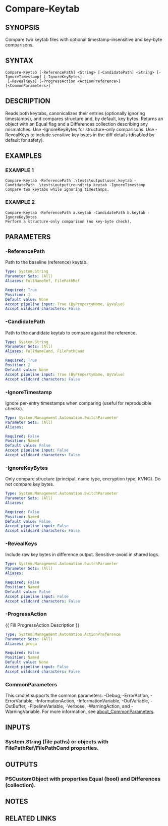 ﻿---
external help file: STKeytab-help.xml
Module Name: Stkeytab
online version:
schema: 2.0.0
---

# Compare-Keytab

## SYNOPSIS
Compare two keytab files with optional timestamp-insensitive and key-byte comparisons.

## SYNTAX

```
Compare-Keytab [-ReferencePath] <String> [-CandidatePath] <String> [-IgnoreTimestamp] [-IgnoreKeyBytes]
 [-RevealKeys] [-ProgressAction <ActionPreference>] [<CommonParameters>]
```

## DESCRIPTION
Reads both keytabs, canonicalizes their entries (optionally ignoring timestamps),
and compares structure and, by default, key bytes.
Returns an object with an
Equal flag and a Differences collection describing any mismatches.
Use -IgnoreKeyBytes
for structure-only comparisons.
Use -RevealKeys to include sensitive key bytes in the
diff details (disabled by default for safety).

## EXAMPLES

### EXAMPLE 1
```
Compare-Keytab -ReferencePath .\tests\output\user.keytab -CandidatePath .\tests\output\roundtrip.keytab -IgnoreTimestamp
Compare two keytabs while ignoring timestamps.
```

### EXAMPLE 2
```
Compare-Keytab -ReferencePath a.keytab -CandidatePath b.keytab -IgnoreKeyBytes
Perform a structure-only comparison (no key-byte check).
```

## PARAMETERS

### -ReferencePath
Path to the baseline (reference) keytab.

```yaml
Type: System.String
Parameter Sets: (All)
Aliases: FullNameRef, FilePathRef

Required: True
Position: 1
Default value: None
Accept pipeline input: True (ByPropertyName, ByValue)
Accept wildcard characters: False
```

### -CandidatePath
Path to the candidate keytab to compare against the reference.

```yaml
Type: System.String
Parameter Sets: (All)
Aliases: FullNameCand, FilePathCand

Required: True
Position: 2
Default value: None
Accept pipeline input: True (ByPropertyName, ByValue)
Accept wildcard characters: False
```

### -IgnoreTimestamp
Ignore per-entry timestamps when comparing (useful for reproducible checks).

```yaml
Type: System.Management.Automation.SwitchParameter
Parameter Sets: (All)
Aliases:

Required: False
Position: Named
Default value: False
Accept pipeline input: False
Accept wildcard characters: False
```

### -IgnoreKeyBytes
Only compare structure (principal, name type, encryption type, KVNO).
Do not compare key bytes.

```yaml
Type: System.Management.Automation.SwitchParameter
Parameter Sets: (All)
Aliases:

Required: False
Position: Named
Default value: False
Accept pipeline input: False
Accept wildcard characters: False
```

### -RevealKeys
Include raw key bytes in difference output.
Sensitive-avoid in shared logs.

```yaml
Type: System.Management.Automation.SwitchParameter
Parameter Sets: (All)
Aliases:

Required: False
Position: Named
Default value: False
Accept pipeline input: False
Accept wildcard characters: False
```

### -ProgressAction
{{ Fill ProgressAction Description }}

```yaml
Type: System.Management.Automation.ActionPreference
Parameter Sets: (All)
Aliases: proga

Required: False
Position: Named
Default value: None
Accept pipeline input: False
Accept wildcard characters: False
```

### CommonParameters
This cmdlet supports the common parameters: -Debug, -ErrorAction, -ErrorVariable, -InformationAction, -InformationVariable, -OutVariable, -OutBuffer, -PipelineVariable, -Verbose, -WarningAction, and -WarningVariable. For more information, see [about_CommonParameters](http://go.microsoft.com/fwlink/?LinkID=113216).

## INPUTS

### System.String (file paths) or objects with FilePathRef/FilePathCand properties.
## OUTPUTS

### PSCustomObject with properties Equal (bool) and Differences (collection).
## NOTES

## RELATED LINKS
